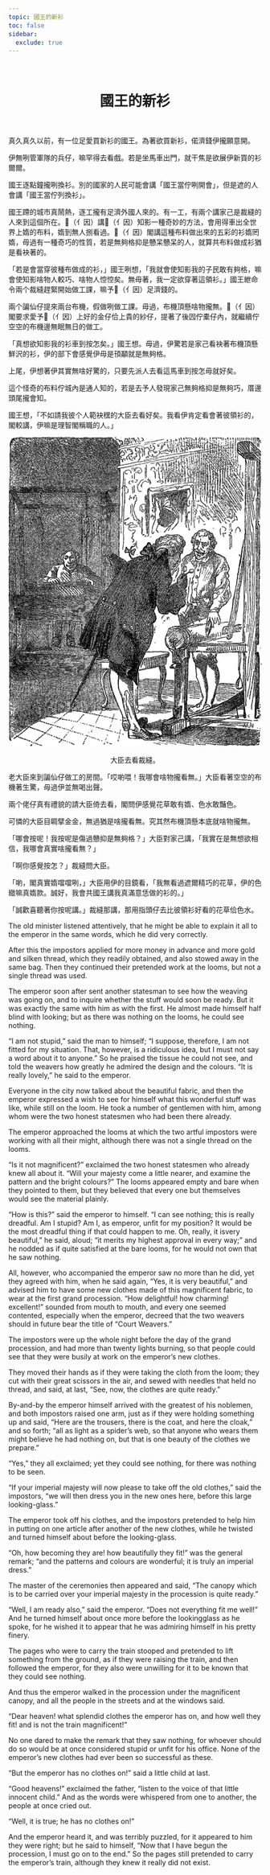 ```yaml
---
topic: 國王的新衫
toc: false
sidebar:
  exclude: true
---
```


<br>
<h1 style="text-align:center"> 國王的新衫 </h1>
<br>

真久真久以前，有一位足愛買新衫的國王。為著欲買新衫，偌濟錢伊攏願意開。

伊無咧管軍隊的兵仔，嘛罕得去看戲。若是坐馬車出門，就干焦是欲展伊新買的衫爾爾。

國王逐點鐘攏咧換衫。別的國家的人民可能會講「國王當佇咧開會」，但是遮的人會講「國王當佇列換衫」。

國王蹛的城市真鬧熱，逐工攏有足濟外國人來的。有一工，有兩个講家己是裁縫的人來到這個所在。𪜶（亻因）講𪜶（亻因）知影一種奇妙的方法，會用得車出全世界上媠的布料，媠到無人捌看過。𪜶（亻因）閣講這種布料做出來的五彩的衫媠罔媠，毋過有一種奇巧的性質，若是無夠格抑是戇呆戇呆的人，就算共布料做成衫猶是看袂著的。

「若是會當穿彼種布做成的衫，」國王咧想，「我就會使知影我的子民敢有夠格，嘛會使知影啥物人較巧、啥物人悾悾矣。無毋著，我一定欲穿著這領衫。」國王紲命令兩个裁縫趕緊開始做工課，嘛予𪜶（亻因）足濟錢的。

兩个諞仙仔提來兩台布機，假做咧做工課。毋過，布機頂懸啥物攏無。𪜶（亻因）閣要求愛予𪜶（亻因）上好的金仔佮上貴的紗仔，提著了後囥佇橐仔內，就繼續佇空空的布機邊無眠無日的做工。

「真想欲知影我的衫車到按怎矣。」國王想。毋過，伊驚若是家己看袂著布機頂懸鮮沢的衫，伊的部下會感覺伊毋是頇顢就是無夠格。

上尾，伊想著伊其實無啥好驚的，只要先派人去看這馬車到按怎毋就好矣。

這个怪奇的布料佇城內是通人知的，若是去予人發現家己無夠格抑是無夠巧，厝邊頭尾攏會知。

國王想，「不如請我彼个人範袂䆀的大臣去看好矣。我看伊肯定看會著彼領衫的，閣較講，伊嘛是理智閣稱職的人。」

![](images/the_emperors_new_clothes_1.jpg)
<p style="text-align:center"> 大臣去看裁縫。 </p>

老大臣來到諞仙仔做工的房間。「哎喲喂！我哪會啥物攏看無。」大臣看著空空的布機著生驚，毋過伊並無喝出聲。

兩个佬仔真有禮貌的請大臣倚去看，閣問伊感覺花草敢有媠、色水敢豔色。

可憐的大臣目睭擘金金，無過猶是啥攏看無。究其然布機頂懸本底就啥物攏無。

「哪會按呢！我按呢是傷過戇抑是無夠格？」大臣對家己講，「我實在是無想欲相信，我哪會真實啥攏看無？」

「啊你感覺按怎？」裁縫問大臣。

「喲，閣真實媠噹噹咧，」大臣用伊的目鏡看，「我無看過遮爾精巧的花草，伊的色緻嘛真媠款。誠好，我會共國王講我真滿意恁做的衫的。」

「誠歡喜聽著你按呢講。」裁縫那講，那用指頭仔去比彼領衫好看的花草佮色水。

The old minister listened attentively, that he might be able to explain it all to the emperor in the same words, which he did very correctly.

After this the impostors applied for more money in advance and more gold and silken thread, which they readily obtained, and also stowed away in the same bag. Then they continued their pretended work at the looms, but not a single thread was used.

The emperor soon after sent another statesman to see how the weaving was going on, and to inquire whether the stuff would soon be ready. But it was exactly the same with him as with the first. He almost made himself half blind with looking; but as there was nothing on the looms, he could see nothing.

“I am not stupid,” said the man to himself; “I suppose, therefore, I am not fitted for my situation. That, however, is a ridiculous idea, but I must not say a word about it to anyone.” So he praised the tissue he could not see, and told the weavers how greatly he admired the design and the colours. “It is really lovely,” he said to the emperor.

Everyone in the city now talked about the beautiful fabric, and then the emperor expressed a wish to see for himself what this wonderful stuff was like, while still on the loom. He took a number of gentlemen with him, among whom were the two honest statesmen who had been there already.

The emperor approached the looms at which the two artful impostors were working with all their might, although there was not a single thread on the looms.

“Is it not magnificent?” exclaimed the two honest statesmen who already knew all about it. “Will your majesty come a little nearer, and examine the pattern and the bright colours?” The looms appeared empty and bare when they pointed to them, but they believed that every one but themselves would see the material plainly.

“How is this?” said the emperor to himself. “I can see nothing; this is really dreadful. Am I stupid? Am I, as emperor, unfit for my position? It would be the most dreadful thing if that could happen to me. Oh, really, it isvery beautiful,” he said, aloud; “it merits my highest approval in every way;” and he nodded as if quite satisfied at the bare looms, for he would not own that he saw nothing.

All, however, who accompanied the emperor saw no more than he did, yet they agreed with him, when he said again, “Yes, it is very beautiful,” and advised him to have some new clothes made of this magnificent fabric, to wear at the first grand procession. “How delightful! how charming! excellent!” sounded from mouth to mouth, and every one seemed contented, especially when the emperor, decreed that the two weavers should in future bear the title of “Court Weavers.”

The impostors were up the whole night before the day of the grand procession, and had more than twenty lights burning, so that people could see that they were busily at work on the emperor’s new clothes.

They moved their hands as if they were taking the cloth from the loom; they cut with their great scissors in the air, and sewed with needles that held no thread, and said, at last, “See, now, the clothes are quite ready.”

By-and-by the emperor himself arrived with the greatest of his noblemen, and both impostors raised one arm, just as if they were holding something up and said, “Here are the trousers, there is the coat, and here the cloak,” and so forth; “all as light as a spider’s web, so that anyone who wears them might believe he had nothing on, but that is one beauty of the clothes we prepare.”

“Yes,” they all exclaimed; yet they could see nothing, for there was nothing to be seen.

“If your imperial majesty will now please to take off the old clothes,” said the impostors, “we will then dress you in the new ones here, before this large looking-glass.”

The emperor took off his clothes, and the impostors pretended to help him in putting on one article after another of the new clothes, while he twisted and turned himself about before the looking-glass.

“Oh, how becoming they are! how beautifully they fit!” was the general remark; “and the patterns and colours are wonderful; it is truly an imperial dress.”

The master of the ceremonies then appeared and said, “The canopy which is to be carried over your imperial majesty in the procession is quite ready.”

“Well, I am ready also,” said the emperor. “Does not everything fit me well!” And he turned himself about once more before the lookingglass as he spoke, for he wished it to appear that he was admiring himself in his pretty finery.

The pages who were to carry the train stooped and pretended to lift something from the ground, as if they were raising the train, and then followed the emperor, for they also were unwilling for it to be known that they could see nothing.

And thus the emperor walked in the procession under the magnificent canopy, and all the people in the streets and at the windows said.

“Dear heaven! what splendid clothes the emperor has on, and how well they fit! and is not the train magnificent!”

No one dared to make the remark that they saw nothing, for whoever should do so would be at once considered stupid or unfit for his office. None of the emperor’s new clothes had ever been so successful as these.

“But the emperor has no clothes on!” said a little child at last.

“Good heavens!” exclaimed the father, “listen to the voice of that little innocent child.” And as the words were whispered from one to another, the people at once cried out.

“Well, it is true; he has no clothes on!”

And the emperor heard it, and was terribly puzzled, for it appeared to him they were right; but he said to himself, “Now that I have begun the procession, I must go on to the end.” So the pages still pretended to carry the emperor’s train, although they knew it really did not exist.